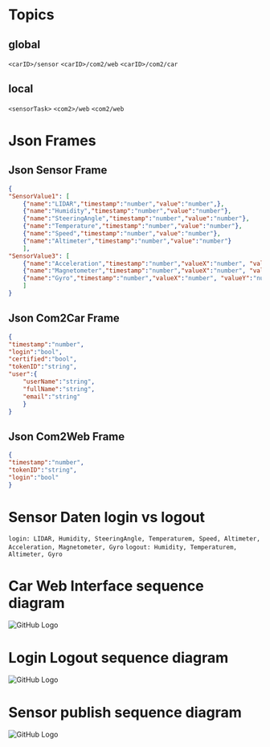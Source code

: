 # Topics
## global
``<carID>/sensor``
``<carID>/com2/web``
``<carID>/com2/car``
## local
``<sensorTask>``
``<com2>/web``
``<com2/web``

# Json Frames
## Json Sensor Frame
```json
{
"SensorValue1": [
	{"name":"LIDAR","timestamp":"number","value":"number",},
	{"name":"Humidity","timestamp":"number","value":"number"},
	{"name":"SteeringAngle","timestamp":"number","value":"number"},
	{"name":"Temperature","timestamp":"number","value":"number"},
	{"name":"Speed","timestamp":"number","value":"number"},
	{"name":"Altimeter","timestamp":"number","value":"number"}
	],
"SensorValue3": [
	{"name":"Acceleration","timestamp":"number","valueX":"number", "valueY":"number", "valueZ":"number"},
	{"name":"Magnetometer","timestamp":"number","valueX":"number", "valueY":"number", "valueZ":"number"},
	{"name":"Gyro","timestamp":"number","valueX":"number", "valueY":"number", "valueZ":"number"}
	]
}
```

## Json Com2Car Frame
```json
{
"timestamp":"number",
"login":"bool",
"certified":"bool",
"tokenID":"string",
"user":{	
	"userName":"string",
	"fullName":"string",
	"email":"string"
	}
}
```

## Json Com2Web Frame
```json
{
"timestamp":"number",
"tokenID":"string",
"login":"bool"
}
```

# Sensor Daten login vs logout
```login: LIDAR, Humidity, SteeringAngle, Temperaturem, Speed, Altimeter, Acceleration, Magnetometer, Gyro```
```logout: Humidity, Temperaturem, Altimeter, Gyro```

# Car Web Interface sequence diagram
![GitHub Logo](/images/WebCarInterface.png)
# Login Logout sequence diagram
![GitHub Logo](/images/loginlogout.png)
# Sensor publish sequence diagram
![GitHub Logo](/images/SensorLoop.png)
